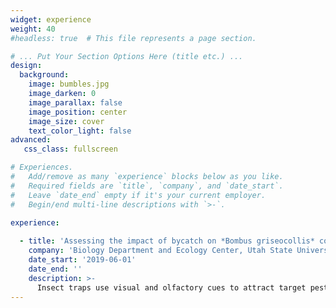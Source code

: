 ```yaml
---
widget: experience
weight: 40
#headless: true  # This file represents a page section.

# ... Put Your Section Options Here (title etc.) ...
design:
  background:
    image: bumbles.jpg
    image_darken: 0
    image_parallax: false
    image_position: center 
    image_size: cover
    text_color_light: false
advanced:
   css_class: fullscreen

# Experiences.
#   Add/remove as many `experience` blocks below as you like.
#   Required fields are `title`, `company`, and `date_start`.
#   Leave `date_end` empty if it's your current employer.
#   Begin/end multi-line descriptions with `>-`.

experience:
        
  - title: 'Assessing the impact of bycatch on *Bombus griseocollis* colony growth and development'
    company: 'Biology Department and Ecology Center, Utah State University'
    date_start: '2019-06-01'
    date_end: ''
    description: >-
      Insect traps use visual and olfactory cues to attract target pests; however, they vary in their specificity and often unintentionally capture non-target insects (bycatch), including *Bombus*. Bycatch contributes to population declines in marine wildlife and results in negative impacts to associated ecosystems. Therefore, it is possible that bycatch negatively impacts *Bombus* populations and pollination services; however, this relationship has not yet been studied. Our objective was to quantify the impact of bycatch on *Bombus griseocollis* colony growth and development. Colonies were evaluated under four treatments - (i) marked *B. griseocollis* colonies paired with multicolored plastic bucket traps, (ii) marked colonies paired with traps and pheromone lures for *Helicoverpa armigera*, (iii) traps and lures for *H. armigera* (but no *Bombus* colonies), and (iv) marked colonies with no trap and no lure. This experiment took place within corn fields in Utah in 2019 and 2020. Colonies were weighed and worker activity was measured weekly and trap contents were collected biweekly from July to September. Preliminary results from 2019 show no differences among treatments in relation to cumulative weight change or average worker activity for each colony based on a one-way random effects analysis of variance. Additionally, none of the *B. griseocollis* collected in traps were from our released colony or were residents within the environment. Future work will analyze 2020 results and will include the development of an ecosystem service model to determine bycatch risk to pollination services. 
---
```


